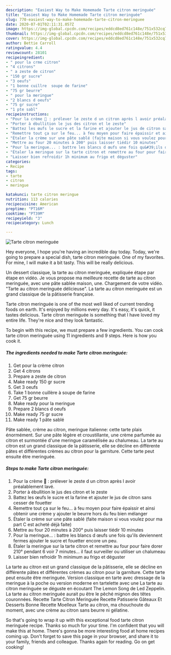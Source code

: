 ```yaml
---
description: "Easiest Way to Make Homemade Tarte citron meringuée"
title: "Easiest Way to Make Homemade Tarte citron meringuée"
slug: 770-easiest-way-to-make-homemade-tarte-citron-meringuee
date: 2020-07-01T02:11:31.057Z
image: https://img-global.cpcdn.com/recipes/eddcd8ed761c148e/751x532cq70/tarte-citron-meringuee-photo-principale-de-la-recette.jpg
thumbnail: https://img-global.cpcdn.com/recipes/eddcd8ed761c148e/751x532cq70/tarte-citron-meringuee-photo-principale-de-la-recette.jpg
cover: https://img-global.cpcdn.com/recipes/eddcd8ed761c148e/751x532cq70/tarte-citron-meringuee-photo-principale-de-la-recette.jpg
author: Bettie Carroll
ratingvalue: 4.4
reviewcount: 28101
recipeingredient:
- " pour la crme citron"
- "4 citrons"
- " a zeste de citron"
- "150 gr sucre"
- "3 oeufs"
- "1 bonne cuillre  soupe de farine"
- "75 gr beurre"
- " pour la meringue"
- "2 blancs d oeufs"
- "75 gr sucre"
- "1 pte sabl"
recipeinstructions:
- "Pour la crème 🍋 : prélever le zeste d un citron après l avoir préalablement lavé."
- "Porter à ébullition le jus des citron et le zeste"
- "Battez les œufs le sucre et la farine et ajouter le jus de citron sans cesser de fouetter"
- "Remettre tout ça sur le feu... à feu moyen pour faire épaissir et ainsi obtenir une crème y ajouter le beurre hors du feu bien mélanger"
- "Étaler la crème sur une pâte sablé (faite maison si vous voulez pour ma part C est acheté déjà faite)"
- "Mettre au four 20 minutes à 200° puis laisser tiédir 10 minutes"
- "Pour la meringue... : battre les blancs d œufs une fois qu&#39;ils deviennent fermes ajouter le sucre et fouetter encore un peu."
- "Étaler la meringue sur la tarte citron et remettre au four pour faire dorer 210° pendant 6 voir 7 minutes... il faut surveiller ou utiliser un chalumeau"
- "Laisser bien refroidir 1h minimum au frigo et déguster"
categories:
- Recipe
tags:
- tarte
- citron
- meringue

katakunci: tarte citron meringue 
nutrition: 113 calories
recipecuisine: American
preptime: "PT16M"
cooktime: "PT39M"
recipeyield: "3"
recipecategory: Lunch

---
```



![Tarte citron meringuée](https://img-global.cpcdn.com/recipes/eddcd8ed761c148e/751x532cq70/tarte-citron-meringuee-photo-principale-de-la-recette.jpg)

Hey everyone, I hope you're having an incredible day today. Today, we're going to prepare a special dish, tarte citron meringuée. One of my favorites. For mine, I will make it a bit tasty. This will be really delicious.

Un dessert classique, la tarte au citron meringuée, expliquée étape par étape en vidéo. Je vous propose ma meilleure recette de tarte au citron meringuée, avec une pâte sablée maison, une. Chargement de votre vidéo. &#34;Tarte au citron meringuée délicieuse&#34;. La tarte au citron meringuée est un grand classique de la pâtisserie française.

Tarte citron meringuée is one of the most well liked of current trending foods on earth. It's enjoyed by millions every day. It's easy, it's quick, it tastes delicious. Tarte citron meringuée is something that I have loved my entire life. They're nice and they look fantastic.


To begin with this recipe, we must prepare a few ingredients. You can cook tarte citron meringuée using 11 ingredients and 9 steps. Here is how you cook it.

<!--inarticleads1-->

##### The ingredients needed to make Tarte citron meringuée:

1. Get  pour la crème citron
1. Get 4 citrons
1. Prepare  a zeste de citron
1. Make ready 150 gr sucre
1. Get 3 oeufs
1. Take 1 bonne cuillère à soupe de farine
1. Get 75 gr beurre
1. Make ready  pour la meringue
1. Prepare 2 blancs d oeufs
1. Make ready 75 gr sucre
1. Make ready 1 pâte sablé


Pâte sablée, crème au citron, meringue italienne: cette tarte plais énormément. Sur une pâte légère et croustillante, une crème parfumée au citron et surmontée d&#39;une meringue caramélisée au chalumeau. La tarte au citron est un grand classique de la pâtisserie, elle se décline en différente pâtes et différentes crèmes au citron pour la garniture. Cette tarte peut ensuite être meringuée. 

<!--inarticleads2-->

##### Steps to make Tarte citron meringuée:

1. Pour la crème 🍋 : prélever le zeste d un citron après l avoir préalablement lavé.
1. Porter à ébullition le jus des citron et le zeste
1. Battez les œufs le sucre et la farine et ajouter le jus de citron sans cesser de fouetter
1. Remettre tout ça sur le feu... à feu moyen pour faire épaissir et ainsi obtenir une crème y ajouter le beurre hors du feu bien mélanger
1. Étaler la crème sur une pâte sablé (faite maison si vous voulez pour ma part C est acheté déjà faite)
1. Mettre au four 20 minutes à 200° puis laisser tiédir 10 minutes
1. Pour la meringue... : battre les blancs d œufs une fois qu&#39;ils deviennent fermes ajouter le sucre et fouetter encore un peu.
1. Étaler la meringue sur la tarte citron et remettre au four pour faire dorer 210° pendant 6 voir 7 minutes... il faut surveiller ou utiliser un chalumeau
1. Laisser bien refroidir 1h minimum au frigo et déguster


La tarte au citron est un grand classique de la pâtisserie, elle se décline en différente pâtes et différentes crèmes au citron pour la garniture. Cette tarte peut ensuite être meringuée. Version classique en tarte avec dressage de la meringue à la poche ou version moderne en tartelette avec une La tarte au citron meringuée se déguste en écoutant The Lemon Song de Led Zeppelin. La tarte au citron meringuée aurait pu être le pêché mignon des têtes couronnées. Recette Tarte Citron Meringuée Recette Patisserie Gâteaux Et Desserts Bonne Recette Moelleux Tarte au citron, ma chouchoute du moment, avec une crème au citron sans beurre ni gélatine. 

So that's going to wrap it up with this exceptional food tarte citron meringuée recipe. Thanks so much for your time. I'm confident that you will make this at home. There's gonna be more interesting food at home recipes coming up. Don't forget to save this page in your browser, and share it to your family, friends and colleague. Thanks again for reading. Go on get cooking!
